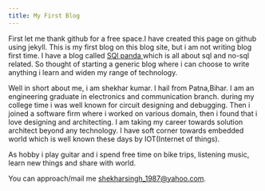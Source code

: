 ```yaml
---
title: My First Blog
---
```

First let me thank github for a free space.I have created this page on github using jekyll. This is my first blog on this blog site, but i am not writing blog first time. I have a blog called <a href="http://sqlpanda.blogspot.in/">SQl panda </a> which is all about sql and no-sql related. So thought of starting a generic blog where i can choose to write anything i learn and widen my range of technology.

Well in short about me, i am shekhar kumar. I hail from Patna,Bihar. I am an engineering graduate in electronics and communication branch. during my college time i was well known for circuit designing and debugging. Then i joined a software firm where i worked on various domain, then i found that i love designing and architecting. I am taking my career towards solution architect beyond any technology. I have soft corner towards embedded world which is well known these days by IOT(Internet of things).

As hobby i play guitar and i spend free time on bike trips, listening music, learn new things and share with world.

You can approach/mail me shekharsingh_1987@yahoo.com.